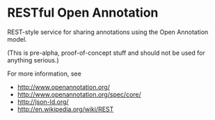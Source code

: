 # RESTful Open Annotation

REST-style service for sharing annotations using the Open Annotation model.

(This is pre-alpha, proof-of-concept stuff and should not be used for anything serious.)

For more information, see

* http://www.openannotation.org/
* http://www.openannotation.org/spec/core/
* http://json-ld.org/
* http://en.wikipedia.org/wiki/REST
